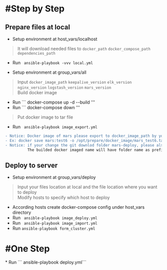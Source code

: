 <h1>#Step by Step</h1>

## Prepare files at local
* Setup environment at host_vars/localhost
> It will download needed files to `docker_path` `docker_compose_path` `dependencies_path`

* Run ``` ansible-playbook -vvv local.yml```

* Setup environment at group_vars/all
> Input `docker_image_path` `keepalive_version` `elk_version` `nginx_version` `logstash_version` `mars_version` <br> 
> Build docker image
* Run ``` docker-compose up -d --build '''
* Run ``` docker-compose down '''
> Put docker image to tar file
* Run ``` ansible-playbook image_export.yml```
````diff
- Notice: Docker image of mars please export to docker_image_path by yourself
- Ex: docker save mars:test6 -o /opt/prepare/docker_image/mars_test6.tar
- Notice: if your change the git downlod folder mars-deploy, please also modify the docker image name in image_export.yml and image_import.yml.
          The builded docker imaged name will have folder name as prefix
````

## Deploy to server
* Setup environment at group_vars/deploy
> Input your files location at local and the file location where you want to deploy <br>
> Modify hosts to specify which host to deploy
* According hosts create docker-compose config under host_vars directory
* Run ``` ansible-playbook image_deploy.yml```
* Run ``` ansible-playbook image_import.yml```
* Run ```ansible-playbook form_cluster.yml```

<h1>#One Step</h1>
* Run ``` ansible-playbook deploy.yml```
